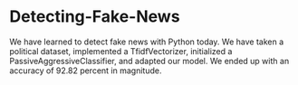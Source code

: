 # Detecting-Fake-News
We have learned to detect fake news with Python today. We have taken a political dataset, implemented a TfidfVectorizer, initialized a PassiveAggressiveClassifier, and adapted our model. We ended up with an accuracy of 92.82 percent in magnitude.
